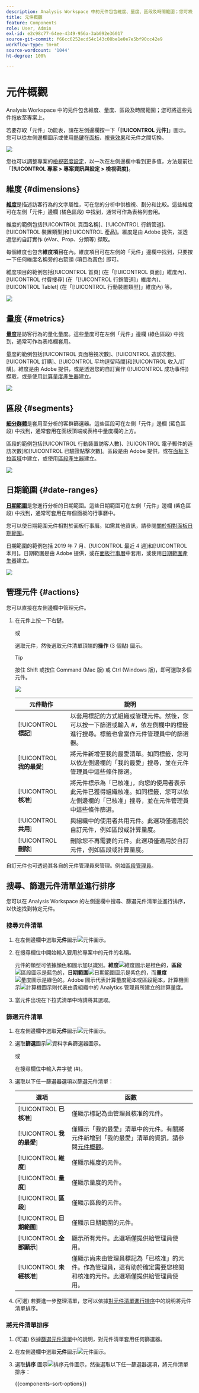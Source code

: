 ```yaml
---
description: Analysis Workspace 中的元件包含維度、量度、區段及時間範圍；您可將這些元件拖放至專案上。
title: 元件概觀
feature: Components
role: User, Admin
exl-id: e2c98c77-64ee-4349-956a-3ab092e36017
source-git-commit: f66cc6252ecd54c143c08be1e0e7e5bf90cc42e9
workflow-type: tm+mt
source-wordcount: '1044'
ht-degree: 100%

---
```


# 元件概觀

Analysis Workspace 中的元件包含維度、量度、區段及時間範圍；您可將這些元件拖放至專案上。

若要存取「元件」功能表，請在左側邊欄按一下「**[!UICONTROL 元件]**」圖示。您可以從左側邊欄圖示或使用[熱鍵](/help/analyze/analysis-workspace/build-workspace-project/fa-shortcut-keys.md)在[面板](https://experienceleague.adobe.com/docs/analytics/analyze/analysis-workspace/panels/panels.html?lang=zh-Hant)、[視覺效果](https://experienceleague.adobe.com/docs/analytics/analyze/analysis-workspace/visualizations/freeform-analysis-visualizations.html?lang=zh-Hant)和元件之間切換。

![](assets/component-overview.png)

您也可以調整專案的[檢視密度設定](https://experienceleague.adobe.com/docs/analytics/analyze/analysis-workspace/build-workspace-project/view-density.html?lang=zh-Hant)，以一次在左側邊欄中看到更多值，方法是前往「**[!UICONTROL 專案 > 專案資訊與設定 > 檢視密度]**。

## 維度 {#dimensions}

[**維度**](https://experienceleague.adobe.com/docs/analytics/components/dimensions/overview.html?lang=zh-Hant)是描述訪客行為的文字屬性，可在您的分析中供檢視、劃分和比較。這些維度可在左側「元件」邊欄 (橘色區段) 中找到，通常可作為表格列套用。

維度的範例包括[!UICONTROL 頁面名稱]、[!UICONTROL 行銷管道]、[!UICONTROL 裝置類型]和[!UICONTROL 產品]。維度是由 Adobe 提供，並透過您的自訂實作 (eVar、Prop、分類等) 擷取。

每個維度也包含&#x200B;**維度項目**&#x200B;在內。維度項目可在左側的「元件」邊欄中找到，只要按一下任何維度名稱旁的右箭頭 (項目為黃色) 即可。

維度項目的範例包括[!UICONTROL 首頁] (在「[!UICONTROL 頁面]」維度內)、[!UICONTROL 付費搜尋] (在「[!UICONTROL 行銷管道]」維度內)、[!UICONTROL Tablet] (在「[!UICONTROL 行動裝置類型]」維度內) 等。

![](assets/dimensions.png)

## 量度 {#metrics}

[**量度**](https://experienceleague.adobe.com/docs/analytics/components/metrics/overview.html?lang=zh-Hant)是訪客行為的量化量度。這些量度可在左側「元件」邊欄 (綠色區段) 中找到，通常可作為表格欄套用。

量度的範例包括[!UICONTROL 頁面檢視次數]、[!UICONTROL 造訪次數]、[!UICONTROL 訂購]、[!UICONTROL 平均逗留時間]和[!UICONTROL 收入/訂購]。維度是由 Adobe 提供，或是透過您的自訂實作 ([!UICONTROL 成功事件]) 擷取，或是使用[計算量度產生器](https://experienceleague.adobe.com/docs/analytics/components/calculated-metrics/calcmetric-workflow/cm-build-metrics.html?lang=zh-Hant)建立。

![](assets/metrics.png)

## 區段 {#segments}

[**細分群體**](https://experienceleague.adobe.com/docs/analytics/analyze/analysis-workspace/components/segments/t-freeform-project-segment.html?lang=zh-Hant)是套用至分析的客群篩選器。這些區段可在左側「元件」邊欄 (藍色區段) 中找到，通常套用在面板頂端或表格中量度欄的上方。

區段的範例包括[!UICONTROL 行動裝置訪客人數]、[!UICONTROL 電子郵件的造訪次數]和[!UICONTROL 已驗證點擊次數]。區段是由 Adobe 提供，或在[面板下拉區域](https://experienceleague.adobe.com/docs/analytics/analyze/analysis-workspace/panels/panels.html?lang=zh-Hant)中建立，或使用[區段產生器](https://experienceleague.adobe.com/docs/analytics/components/segmentation/segmentation-workflow/seg-build.html?lang=zh-Hant)建立。

![](assets/segments.png)

## 日期範圍 {#date-ranges}

[**日期範圍**](https://experienceleague.adobe.com/docs/analytics/analyze/analysis-workspace/components/calendar-date-ranges/calendar.html?lang=zh-Hant)是您進行分析的日期範圍。這些日期範圍可在左側「元件」邊欄 (紫色區段) 中找到，通常可套用在每個面板的行事曆中。

您可以使日期範圍元件相對於面板行事曆。如需其他資訊，請參閱[關於相對面板日期範圍](/help/analyze/analysis-workspace/components/calendar-date-ranges/calendar.md#relative-panel-dates)。

日期範圍的範例包括 2019 年 7 月、[!UICONTROL 最近 4 週]和[!UICONTROL 本月]。日期範圍是由 Adobe 提供，或在[面板行事曆](https://experienceleague.adobe.com/docs/analytics/analyze/analysis-workspace/panels/panels.html?lang=zh-Hant)中套用，或使用[日期範圍產生器](https://experienceleague.adobe.com/docs/analytics/analyze/analysis-workspace/components/calendar-date-ranges/custom-date-ranges.html?lang=zh-Hant)建立。

![](assets/date-ranges.png)


## 管理元件 {#actions}

您可以直接在左側邊欄中管理元件。

1. 在元件上按一下右鍵。

   或

   選取元件，然後選取元件清單頂端的&#x200B;**操作** (3 個點) 圖示。

   >[!TIP]
   >
   >   按住 Shift 或按住 Command (Mac 版) 或 Ctrl (Windows 版)，即可選取多個元件。


   ![](assets/component-actions.png)

   | 元件動作 | 說明 |
   |--- |--- |
   | [!UICONTROL **標記**] | 以套用標記的方式組織或管理元件。然後，您可以按一下篩選或輸入 #，依左側欄中的標籤進行搜尋。標籤也會當作元件管理員中的篩選器。 |
   | [!UICONTROL **我的最愛**] | 將元件新增至我的最愛清單。如同標籤，您可以依左側邊欄的「我的最愛」搜尋，並在元件管理員中這些條件篩選。 |
   | [!UICONTROL **核准**] | 將元件標示為「已核准」，向您的使用者表示此元件已獲得組織核准。如同標籤，您可以依左側邊欄的「已核准」搜尋，並在元件管理員中這些條件篩選。 |
   | [!UICONTROL **共用**] | 與組織中的使用者共用元件。此選項僅適用於自訂元件，例如區段或計算量度。 |
   | [!UICONTROL **刪除**] | 刪除您不再需要的元件。此選項僅適用於自訂元件，例如區段或計算量度。 |

自訂元件也可透過其各自的元件管理員來管理。例如[區段管理員](/help/components/segmentation/segmentation-workflow/seg-manage.md)。

## 搜尋、篩選元件清單並進行排序

您可以在 Analysis Workspace 的左側邊欄中搜尋、篩選元件清單並進行排序，以快速找到特定元件。

### 搜尋元件清單

1. 在左側邊欄中選取&#x200B;**元件**&#x200B;圖示![元件圖示](https://spectrum.adobe.com/static/icons/workflow_18/Smock_Curate_18_N.svg)。

2. 在搜尋欄位中開始輸入要用於專案中的元件的名稱。

   元件的類型可依據顏色和圖示加以識別。**維度**![維度圖示](https://spectrum.adobe.com/static/icons/workflow_18/Smock_Data_18_N.svg)是橙色的，**區段**![區段圖示](https://spectrum.adobe.com/static/icons/workflow_18/Smock_Segmentation_18_N.svg)是藍色的，**日期範圍**![日期範圍圖示](https://spectrum.adobe.com/static/icons/workflow_18/Smock_Calendar_18_N.svg)是紫色的，而&#x200B;**量度**![量度圖示](https://spectrum.adobe.com/static/icons/workflow_18/Smock_Event_18_N.svg)是綠色的。Adobe 圖示代表計算量度範本或區段範本，計算機圖示![計算機圖示](assets/calculated-metric-icon-created.png)則代表由貴組織中的 Analytics 管理員所建立的計算量度。

3. 當元件出現在下拉式清單中時請將其選取。

### 篩選元件清單

1. 在左側邊欄中選取&#x200B;**元件**&#x200B;圖示![元件圖示](https://spectrum.adobe.com/static/icons/workflow_18/Smock_Curate_18_N.svg)。

2. 選取&#x200B;**篩選**&#x200B;圖示![資料字典篩選器圖示](https://spectrum.adobe.com/static/icons/workflow_18/Smock_Filter_18_N.svg)。

   或

   在搜尋欄位中輸入井字號 (#)。

3. 選取以下任一篩選器選項以篩選元件清單：

   | 選項 | 函數 |
   |---------|----------|
   | [!UICONTROL **已核准**] | 僅顯示標記為由管理員核准的元件。 |
   | [!UICONTROL **我的最愛**] | 僅顯示「我的最愛」清單中的元件。有關將元件新增到「我的最愛」清單的資訊，請參閱[元件概觀](/help/analyze/analysis-workspace/components/analysis-workspace-components.md)。 |
   | [!UICONTROL **維度**] | 僅顯示維度的元件。 |
   | [!UICONTROL **量度**] | 僅顯示量度的元件。 |
   | [!UICONTROL **區段**] | 僅顯示區段的元件。<!--this is Filters in Customer Journey Analytics--> |
   | [!UICONTROL **日期範圍**] | 僅顯示日期範圍的元件。 |
   | [!UICONTROL **全部顯示**] | 顯示所有元件。此選項僅提供給管理員使用。 |
   | [!UICONTROL **未經核准**] | 僅顯示尚未由管理員標記為「已核准」的元件。作為管理員，這有助於確定需要您檢閱和核准的元件。此選項僅提供給管理員使用。 |

4. (可選) 若要進一步整理清單，您可以依據[對元件清單進行排序](#sort-the-component-list)中的說明將元件清單排序。

### 將元件清單排序

1. (可選) 依據[篩選元件清單](#filter-the-component-list)中的說明，對元件清單套用任何篩選器。

2. 在左側邊欄中選取&#x200B;**元件**&#x200B;圖示![元件圖示](https://spectrum.adobe.com/static/icons/workflow_18/Smock_Curate_18_N.svg)。

3. 選取&#x200B;**排序** 圖示![排序元件圖示](https://spectrum.adobe.com/static/icons/workflow_18/Smock_SortOrderDown_18_N.svg)，然後選取以下任一篩選器選項，將元件清單排序：

   {{components-sort-options}}
